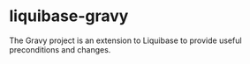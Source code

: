 liquibase-gravy
===============

The Gravy project is an extension to Liquibase to provide useful preconditions and changes.
